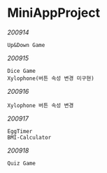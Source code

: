 # MiniAppProject

*200914*

    Up&Down Game
    
*200915*

    Dice Game
    Xylophone(버튼 속성 변경 미구현)

*200916*

    Xylophone 버튼 속성 변경

*200917*

    EggTimer
    BMI-Calculator

*200918*

    Quiz Game

